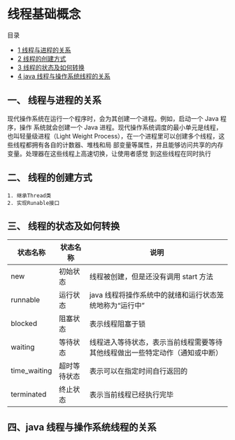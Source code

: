 # 线程基础概念

目录

- [1 线程与进程的关系](#1-线程与进程的关系)
- [2 线程的创建方式](#2-线程的创建方式)
- [3 线程的状态及如何转换](#3-线程的状态及如何转换)
- [4 java 线程与操作系统线程的关系](#4-java线程与操作系统线程的关系)

## 一、 线程与进程的关系

现代操作系统在运行一个程序时，会为其创建一个进程。例如，启动一个 Java 程序，操作
系统就会创建一个 Java 进程。现代操作系统调度的最小单元是线程，也叫轻量级进程（Light
Weight Process），在一个进程里可以创建多个线程，这些线程都拥有各自的计数器、堆栈和局
部变量等属性，并且能够访问共享的内存变量。处理器在这些线程上高速切换，让使用者感觉
到这些线程在同时执行

## 二、 线程的创建方式

    1. 继承Thread类
    2. 实现Runable接口

## 三、 线程的状态及如何转换

| 状态名称     | 状态名称     | 说明                                                                         |
| ------------ | ------------ | ---------------------------------------------------------------------------- |
| new          | 初始状态     | 线程被创建，但是还没有调用 start 方法                                        |
| runnable     | 运行状态     | java 线程将操作系统中的就绪和运行状态笼统地称为“运行中”                      |
| blocked      | 阻塞状态     | 表示线程阻塞于锁                                                             |
| waiting      | 等待状态     | 线程进入等待状态，表示当前线程需要等待其他线程做出一些特定动作（通知或中断） |
| time_waiting | 超时等待状态 | 表示可以在指定时间自行返回的                                                 |
| terminated   | 终止状态     | 表示当前线程已经执行完毕                                                     |

## 四、java 线程与操作系统线程的关系
